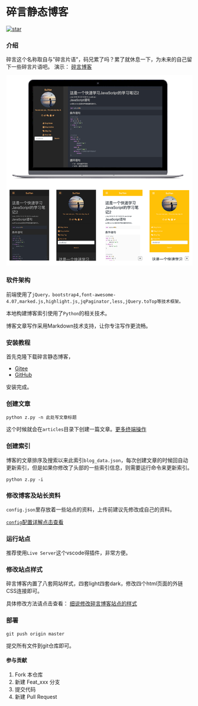 # 碎言静态博客

<a href='https://gitee.com/J_Sky/suiyan/stargazers'><img src='https://gitee.com/J_Sky/suiyan/badge/star.svg?theme=dark' alt='star'></img></a>

### 介绍
碎言这个名称取自与"碎言片语"，码兄累了吗？累了就休息一下，为未来的自己留下一些碎言片语吧。
演示： [碎言博客](http://j_sky.gitee.io/suiyan)

![](assets/images/fabu.png)

### 软件架构
前端使用了`jQuery，bootstrap4,font-awesome-4.07,marked.js,highlight.js,jqPaginator,less,jQuery.toTop等技术框架。`

本地构建博客索引使用了`Python`的相关技术。

博客文章写作采用Markdown技术支持，让你专注写作更流畅。


### 安装教程

首先克隆下载碎言静态博客，
* [Gitee](https://gitee.com/J_Sky/suiyan.git)
* [GitHub](https://github.com/bosichong/suiyan.git)

安装完成。

### 创建文章


    python z.py -n 此处写文章标题


这个时候就会在`articles`目录下创建一篇文章。[更多终端操作](http://j_sky.gitee.io/suiyan/p.html?p=suiyan_doc/20191230155649)

### 创建索引

博客的文章排序及搜索以来此索引`blog_data.json`，每次创建文章的时候回自动更新索引，但是如果你修改了头部的一些索引信息，则需要运行命令来更新索引。

    python z.py -i

### 修改博客及站长资料

`config.json`里存放着一些站点的资料，上传前建议先修改成自己的资料。

[`config`配置详解点击查看](http://j_sky.gitee.io/suiyan/p.html?p=suiyan_doc/20191231133518)

### 运行站点

推荐使用`Live Server`这个vscode得插件，非常方便。

### 修改站点样式

碎言博客内置了八套网站样式，四套light四套dark，修改四个html页面的外链CSS连接即可。

具体修改方法请点击查看： [细说修改碎言博客站点的样式](http://j_sky.gitee.io/suiyan/p.html?p=suiyan_doc/20191230201529)

### 部署

    git push origin master

提交所有文件到git仓库即可。

#### 参与贡献

1.  Fork 本仓库
2.  新建 Feat_xxx 分支
3.  提交代码
4.  新建 Pull Request

